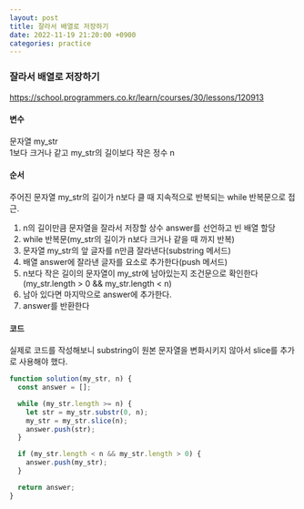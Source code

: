 ```yaml
---
layout: post
title: 잘라서 배열로 저장하기
date: 2022-11-19 21:20:00 +0900
categories: practice
---
```

### 잘라서 배열로 저장하기    
https://school.programmers.co.kr/learn/courses/30/lessons/120913    
    
#### 변수    
문자열 my_str    
1보다 크거나 같고 my_str의 길이보다 작은 정수 n    
    
#### 순서    
주어진 문자열 my_str의 길이가 n보다 클 때 지속적으로 반복되는 while 반복문으로 접근.    
1. n의 길이만큼 문자열을 잘라서 저장할 상수 answer를 선언하고 빈 배열 할당    
2. while 반복문(my_str의 길이가 n보다 크거나 같을 때 까지 반복)    
3. 문자열 my_str의 앞 글자를 n만큼 잘라낸다(substring 메서드)     
4. 배열 answer에 잘라낸 글자를 요소로 추가한다(push 메서드)    
5. n보다 작은 길이의 문자열이 my_str에 남아있는지 조건문으로 확인한다(my_str.length > 0 && my_str.length < n)    
6. 남아 있다면 마지막으로 answer에 추가한다.    
7. answer를 반환한다    

#### 코드
실제로 코드를 작성해보니 substring이 원본 문자열을 변화시키지 않아서 slice를 추가로 사용해야 했다.    
```JavaScript
function solution(my_str, n) {
  const answer = [];

  while (my_str.length >= n) {
    let str = my_str.substr(0, n);
    my_str = my_str.slice(n);  
    answer.push(str);
  }

  if (my_str.length < n && my_str.length > 0) {
    answer.push(my_str);
  }

  return answer;
}
```